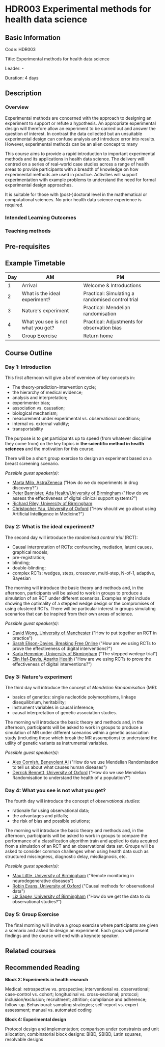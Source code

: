 # HDR003 Experimental methods for health data science

## Basic Information

Code: HDR003

Title: Experimental methods for health data science

Leader: -

Duration: 4 days

## Description

### Overview 

Experimental methods are concerned with the approach to designing an experiment to support or refute a hypothesis. An appropriate experimental design will therefore allow an experiment to be carried out and answer the question of interest. In contrast the data collected but an unsuitable experimental design can confuse analysis and introduce error into results. However, experimental methods can be an alien concept to many 

This course aims to provide a rapid introduction to important experimental methods and its applications in health data science. The delivery will centred on a series of real-world case studies across a range of health areas to provide participants with a breadth of knowledge on how experimental methods are used in practice. Activities will support experimentation with example problems to understand the need for formal experimental design approaches. 

It is suitable for those with (post-)doctoral level in the mathematical or computational sciences. No prior health data science experience is required. 

### Intended Learning Outcomes

### Teaching methods

## Pre-requisites

## Example Timetable

| Day | AM | PM |
| --- | -- | -- | 
| 1 | Arrival | Welcome & Introductions |
| 2 | What is the ideal experiment? | Practical: Simulating a randomised control trial |
| 3 | Nature's experiment | Practical: Mendelian randomisation |
| 4 | What you see is not what you get? | Practical: Adjustments for observation bias |
| 5 | Group Exercise | Return home |

## Course Outline 

### Day 1: Introduction

This first afternoon will give a brief overview of key concepts in: 

- The theory-prediction-intervention cycle; 
- the hierarchy of medical evidence; 
- analysis and interpretation; 
- experimenter bias; 
- association vs. causation; 
- biological mechanism; 
- measurement under experimental vs. observational conditions; 
- internal vs. external validity; 
- transportability

The purpose is to get participants up to speed (from whatever discipline they come from) on the key topics in **the scientific method in health sciences** and the motivation for this course.

There will be a short group exercise to design an experiment based on a breast screening scenario.

*Possible guest speaker(s):*

- [Marta Milo, AstraZeneca](https://scholar.google.co.uk/citations?hl=en&user=K3Y2Mu8AAAAJ&view_op=list_works&sortby=pubdate) ("How do we do experiments in drug discovery?")
- [Peter Bannister, Ada Health/University of Birmingham](https://www.linkedin.com/in/prbannister?originalSubdomain=uk) ("How do we assess the effectiveness of digital clinical support systems?")
- [Richard Riley, University of Birmingham](https://scholar.google.co.uk/citations?user=didzOp8AAAAJ&hl=en) 
- [Christopher Yau, University of Oxford](https://www.bdi.ox.ac.uk/Team/christoper-yau) ("How should we go about using Artificial Intelligence in Medicine?")

### Day 2: What is the ideal experiment? 

The second day will introduce the *randomised control trial* (RCT):

- Causal interpretation of RCTs: confounding, mediation, latent causes, graphical models; 
- pre-registration; 
- blinding; 
- double-blinding; 
- complex RCTs: wedges, steps, crossover, multi-step, N-of-1, adaptive, Bayesian

The morning will introduce the basic theory and methods and, in the afternoon, participants will be asked to work in groups to produce a simulation of an RCT under different scenarios. Examples might include showing the optimality of a stepped wedge design or the compromises of using clustered RCTs. There will be particular interest in groups simulating scenarios that can be inspired from their own areas of science.

*Possible guest speaker(s):*

- [David Wong, University of Manchester](https://personalpages.manchester.ac.uk/staff/david.wong/) ("How to put together an RCT in practice")
- [Sarah Elison-Davies, Breaking Free Online](https://www.breakingfreegroup.com/research) ("How are we using RCTs to prove the effectiveness of digital interventions?")
- [Karla Hemming, University of Birmingham](https://www.birmingham.ac.uk/staff/profiles/applied-health/hemming-karla.aspx) ("The stepped wedege trial")
- [Elin Haf-Davis, Aparito Health](http://www.elinhafdavies.co.uk/)  ("How are we using RCTs to prove the effectiveness of digital interventions?")

### Day 3: Nature's experiment

The third day will introduce the concept of *Mendelian Randomisation* (MR):

- basics of genetics: single nucleotide polymorphisms, linkage disequilibrium, heritability;
- instrument variables in causal inference;
- causal interpretation of genetic association studies.

The morning will introduce the basic theory and methods and, in the afternoon, participants will be asked to work in groups to produce a simulation of MR under different scenarios within a genetic association study (including those which break the MR assumptions) to understand the utility of genetic variants as instrumental variables. 

*Possible guest speaker(s):*

- [Alex Cornish, Benevolent AI](https://scholar.google.com/citations?hl=en&user=viBK5DMAAAAJ&view_op=list_works&sortby=pubdate) ("How do we use Mendelian Randomisation to tell us about what causes human diseases")
- [Derrick Bennett, University of Oxford](https://www.ndph.ox.ac.uk/team/derrick-bennett) ("How do we use Mendelian Randomisation to understand the health of a population?")

### Day 4: What you see is not what you get?

The fourth day will introduce the concept of *observational studies*:

- rationale for using observational data;
- the advantages and pitfalls;
- the risk of bias and possible solutions;

The morning will introduce the basic theory and methods and, in the afternoon, participants will be asked to work in groups to compare the performance of a classification algorithm train and applied to data acquired from a simulation of an RCT and an observational data set. Groups will be asked to consider common challenges when using health data such as structured missingness, diagnostic delay, misdiagnosis, etc.

*Possible guest speaker(s):*

- [Max Little, University of Birmingham](http://www.maxlittle.net/home/index.php) ("Remote monitoring in neurodegenerative diseases")
- [Robin Evans, University of Oxford](https://www.stats.ox.ac.uk/~evans/) ("Causal methods for observational data")
- [Liz Sapey, University of Birmingham](https://www.birmingham.ac.uk/staff/profiles/inflammation-ageing/sapey-elizabeth.aspx) ("How do we get the data to do observational studies?")

### Day 5: Group Exercise

The final morning will involve a group exercise where participants are given a scenario and asked to design an experiment. Each group will present findings and the course will end with a keynote speaker.

## Related courses

## Recommended Reading


**Block 2: Experiments in health research** 

Medical: retrospective vs. prospective; interventional vs. observational; case-control vs. cohort; longitudinal vs. cross-sectional; protocol; inclusion/exclusion; recruitment; attrition; compliance and adherence; follow-up. Behavioural: sampling strategies; self-report vs. expert assessment; manual vs. automated coding

**Block 4: Experimental design** 

Protocol design and implementation; comparison under constraints and unit allocation; combinatorial block designs: BIBD, SBIBD, Latin squares, resolvable designs
